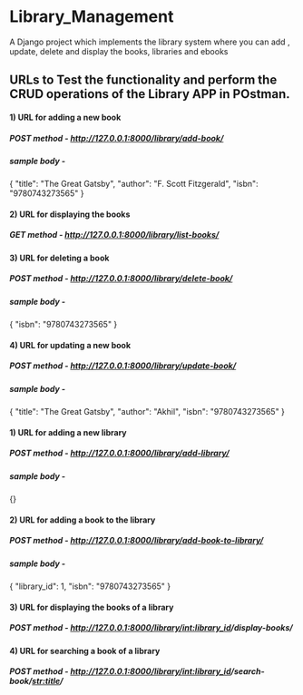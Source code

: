 # Library_Management
A Django project which implements the library system where you can add , update, delete and display the books, libraries and ebooks

## URLs to Test the functionality and perform the CRUD operations of the Library APP in POstman.
#### 1) URL for adding a new book
   ##### POST method - http://127.0.0.1:8000/library/add-book/
   ##### sample body -
   {
  "title": "The Great Gatsby",
  "author": "F. Scott Fitzgerald",
  "isbn": "9780743273565"
   }

#### 2) URL for displaying the books
   ##### GET method - http://127.0.0.1:8000/library/list-books/

#### 3) URL for deleting a book
   ##### POST method - http://127.0.0.1:8000/library/delete-book/
   ##### sample body -
   {
  "isbn": "9780743273565"
   }

#### 4) URL for updating a new book
   ##### POST method - http://127.0.0.1:8000/library/update-book/
   ##### sample body -
   {
  "title": "The Great Gatsby",
  "author": "Akhil",
  "isbn": "9780743273565"
   }

#### 1) URL for adding a new library
   ##### POST method - http://127.0.0.1:8000/library/add-library/
   ##### sample body -
   {}

#### 2) URL for adding a book to the library
   ##### POST method - http://127.0.0.1:8000/library/add-book-to-library/
   ##### sample body -
   {
  "library_id": 1,
  "isbn": "9780743273565"
   }

#### 3) URL for displaying the books of a library
   ##### POST method - http://127.0.0.1:8000/library/<int:library_id>/display-books/

#### 4) URL for searching a book of a library
   ##### POST method - http://127.0.0.1:8000/library/<int:library_id>/search-book/<str:title>/

   
